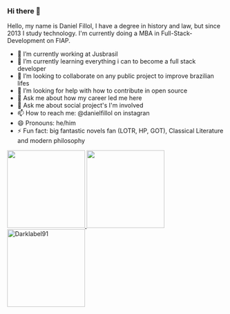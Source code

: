 ### Hi there 👋

Hello, my name is Daniel Fillol, I have a degree in history and law, but since 2013 I study technology. I'm currently doing a MBA in Full-Stack-Development on FIAP. 

- 🔭 I’m currently working at Jusbrasil
- 🌱 I’m currently learning everything i can to become a full stack developer
- 👯 I’m looking to collaborate on any public project to improve brazilian lifes
- 🤔 I’m looking for help with how to contribute in open source
- 💬 Ask me about how my career led me here
- 💬 Ask me about social project's I'm involved
- 📫 How to reach me: @danielfillol on instagran
- 😄 Pronouns: he/him
- ⚡ Fun fact: big fantastic novels fan (LOTR, HP, GOT), Classical Literature and modern philosophy


<div>
<a href="https://github.com/Darklabel91">
<img height="180em" src="https://github-readme-stats.vercel.app/api?username=Darklabel91&show_icons=true&theme=dracula&include_all_commits=true&count_private=true"/>
<img height="180em" src="https://github-readme-stats.vercel.app/api/top-langs/?username=Darklabel91&layout=compact&langs_count=7&theme=dracula"/>
<img height="180em" src="https://github-readme-streak-stats.herokuapp.com/?user=Darklabel91&theme=dracula"&" alt="Darklabel91"/>
</div> 

